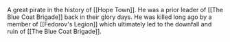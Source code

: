 A great pirate in the history of [[Hope Town]]. He was a prior leader of [[The Blue Coat Brigade]] back in their glory days. He was killed long ago by a member of [[Fedorov's Legion]] which ultimately led to the downfall and ruin of [[The Blue Coat Brigade]]. 